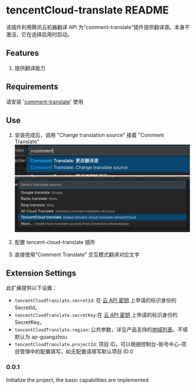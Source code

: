 # tencentCloud-translate README

该插件利用腾讯云机器翻译 API 为“comment-translate”插件提供翻译源。本身不激活，它在选择启用时启动。

## Features

1. 提供翻译能力

## Requirements

请安装 '[comment-translate](https://github.com/intellism/vscode-comment-translate)' 使用

## Use

1. 安装完成后，调用 "Change translation source" 接着 "Comment Translate"
   ![change](./image/change.png)
   ![select](./image/select.png)

2. 配置 tencent-cloud-translate 插件
3. 直接使用"Comment Translate" 交互模式翻译对应文字

## Extension Settings

此扩展提供以下设置：

- `tencentCloudTranslate.secretId`: 在 [云 API 密钥](https://console.cloud.tencent.com/cam/capi) 上申请的标识身份的 SecretId。
- `tencentCloudTranslate.secretKey`:在 [云 API 密钥](https://console.cloud.tencent.com/cam/capi) 上申请的标识身份的 SecretKey。
- `tencentCloudTranslate.region`: 公共参数，详见产品支持的[地域列表](https://cloud.tencent.com/document/product/551/15619)。不填默认为 ap-guangzhou
- `tencentCloudTranslate.projectId`: 项目 ID，可以根据控制台-账号中心-项目管理中的配置填写，如无配置请填写默认项目 ID:0

### 0.0.1

Initialize the project, the basic capabilities are implemented
